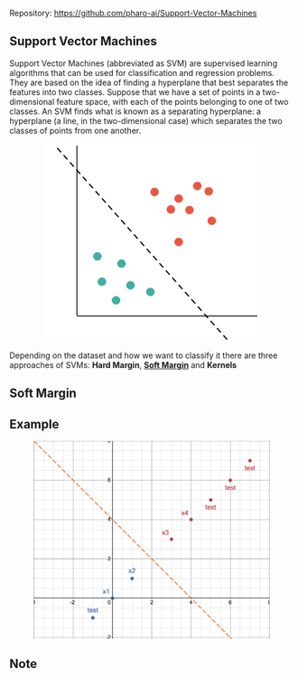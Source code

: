 <!--
    Plan for the blog post: 
    
    - Intro to the subject (SVM, soft margin, hard margin)
    - How to use it
    - Example using csv file and Dataframe
    - Point on: 
      - Parallel branch about unfinished work
        - Unfinished work for Hard Margin QP
        - Unfinished work for Hard Margin SGD (link to the japanese github repo code example)
      - 
-->

Repository: https://github.com/pharo-ai/Support-Vector-Machines


## Support Vector Machines

Support Vector Machines (abbreviated as SVM) are supervised learning algorithms that can be used for classification and regression problems. They are based on the idea of finding a hyperplane that best separates the features into two classes. <!--SVMs are one of the most robust prediction methods.-->Suppose that we have a set of points in a two-dimensional feature space, with each of the points belonging to one of two classes. An SVM finds what is known as a separating hyperplane: a hyperplane (a line, in the two-dimensional case) which separates the two classes of points from one another.

<p align="center">
<img src="./img/svmHyperplan.png" height="350" />
</p>

Depending on the dataset and how we want to classify it there are three approaches of SVMs: **Hard Margin**, [**Soft Margin**](#soft-margin) and **Kernels**

## Soft Margin

## Example

<p align="center">
<img src="./img/svmExample1.png " height="350" />
</p>

## Note